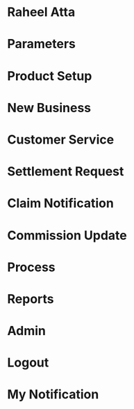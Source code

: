 # Raheel Atta 
# Parameters
# Product Setup
# New Business
# Customer Service
# Settlement Request
# Claim Notification
# Commission Update
# Process
# Reports
# Admin
# Logout
# My Notification
